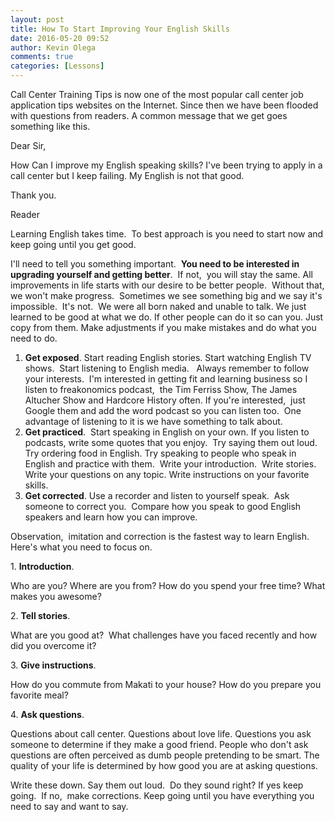 ```yaml
---
layout: post
title: How To Start Improving Your English Skills
date: 2016-05-20 09:52
author: Kevin Olega
comments: true
categories: [Lessons]
---
```

Call Center Training Tips is now one of the most popular call center job application tips websites on the Internet. Since then we have been flooded with questions from readers. A common message that we get goes something like this.

Dear Sir,

How Can I improve my English speaking skills? I've been trying to apply in a call center but I keep failing. My English is not that good.

Thank you.

Reader

Learning English takes time.&nbsp; To best approach is you need to start now and keep going until you get good.

I'll need to tell you something important.  **You need to be interested in upgrading yourself and getting better**.  If not,  you will stay the same. All improvements in life starts with our desire to be better people.  Without that, we won't make progress.  Sometimes we see something big and we say it's impossible.  It's not.  We were all born naked and unable to talk. We just learned to be good at what we do. If other people can do it so can you. Just copy from them. Make adjustments if you make mistakes and do what you need to do.

1.  **Get exposed**. Start reading English stories. Start watching English TV shows.  Start listening to English media.   Always remember to follow your interests.  I'm interested in getting fit and learning business so I listen to freakonomics podcast,  the Tim Ferriss Show, The James Altucher Show and Hardcore History often. If you're interested,  just Google them and add the word podcast so you can listen too.  One advantage of listening to it is we have something to talk about.
2.  **Get practiced**.  Start speaking in English on your own. If you listen to podcasts, write some quotes that you enjoy.  Try saying them out loud.  Try ordering food in English. Try speaking to people who speak in English and practice with them.  Write your introduction.  Write stories.  Write your questions on any topic. Write instructions on your favorite skills.
3.  **Get corrected**. Use a recorder and listen to yourself speak.  Ask someone to correct you.  Compare how you speak to good English speakers and learn how you can improve.

Observation,  imitation and correction is the fastest way to learn English. Here's what you need to focus on. 

1\. **Introduction**. 

Who are you? Where are you from? How do you spend your free time? What makes you awesome? 

2\. **Tell stories**. 

What are you good at?  What challenges have you faced recently and how did you overcome it? 

3\. **Give instructions**. 

How do you commute from Makati to your house? How do you prepare you favorite meal? 

4\. **Ask questions**. 

Questions about call center. Questions about love life. Questions you ask someone to determine if they make a good friend. People who don't ask questions are often perceived as dumb people pretending to be smart. The quality of your life is determined by how good you are at asking questions.

Write these down. Say them out loud.&nbsp; Do they sound right? If yes keep going.&nbsp; If no,&nbsp; make corrections. Keep going until you have everything you need to say and want to say.


